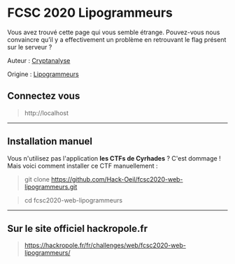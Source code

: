 # FCSC 2020 Lipogrammeurs

Vous avez trouvé cette page qui vous semble étrange. 
Pouvez-vous nous convaincre qu’il y a effectivement un problème en retrouvant le flag présent sur le serveur ?


Auteur : [Cryptanalyse](https://x.com/Cryptanalyse)

Origine : [Lipogrammeurs](https://hackropole.fr/fr/challenges/web/fcsc2020-web-lipogrammeurs/)


## Connectez vous
> http://localhost


-----------

## Installation manuel
Vous n'utilisez pas l'application **les CTFs de Cyrhades** ? C'est dommage !
Mais voici comment installer ce CTF manuellement :

> git clone https://github.com/Hack-Oeil/fcsc2020-web-lipogrammeurs.git

> cd fcsc2020-web-lipogrammeurs


-----------

## Sur le site officiel hackropole.fr
> https://hackropole.fr/fr/challenges/web/fcsc2020-web-lipogrammeurs/